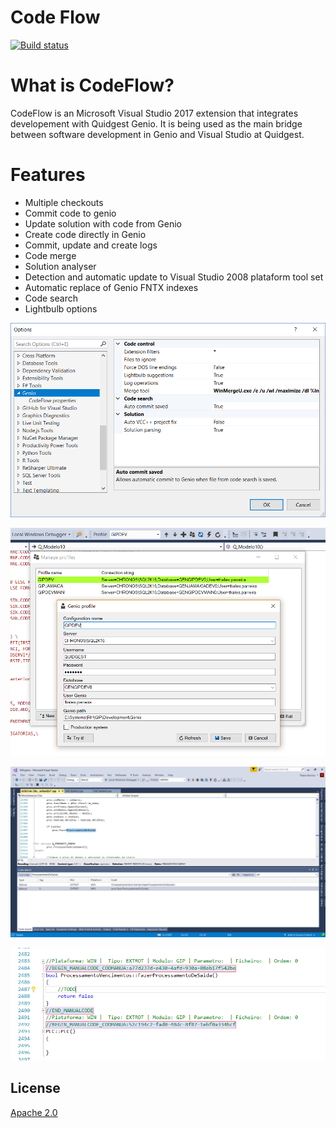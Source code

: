 # Code Flow
<!-- [![Build status](https://travis-ci.org/tparreira93/CodeFlow.svg?branch=master)](https://travis-ci.org/tparreira93/CodeFlow)-->


[![Build status](https://ci.appveyor.com/api/projects/status/euofrovmpm2v7ecd?svg=true)](https://ci.appveyor.com/project/tparreira93/codeflow)

# What is CodeFlow?

CodeFlow is an Microsoft Visual Studio 2017 extension that integrates developement with Quidgest Genio. It is being used as the main bridge between software development in Genio and Visual Studio at Quidgest.

# Features
 - Multiple checkouts
 - Commit code to genio
 - Update solution with code from Genio
 - Create code directly in Genio
 - Commit, update and create logs
 - Code merge
 - Solution analyser
 - Detection and automatic update to Visual Studio 2008 plataform tool set
 - Automatic replace of Genio FNTX indexes
 - Code search
 - Lightbulb options

![Extension options](https://github.com/tparreira93/CodeFlow/blob/master/ManualCode/Apresentacao/exetencaoopcoes.png)

![Checkout management](https://github.com/tparreira93/CodeFlow/blob/master/ManualCode/Apresentacao/gestaoprofiles.png)

![Code search](https://github.com/tparreira93/CodeFlow/blob/master/ManualCode/Apresentacao/pesquisagenio.png)

![Code detection](https://github.com/tparreira93/CodeFlow/blob/master/ManualCode/Apresentacao/beginend.PNG)

## License
[Apache 2.0](LICENSE)
